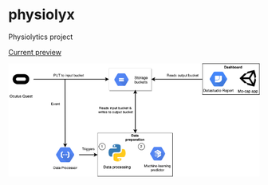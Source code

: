 # physiolyx
Physiolytics project

[Current preview](https://datastudio.google.com/u/0/reporting/cc24f938-14d7-4a16-ba4e-3920a8dca772/page/LGmMB)

![](./images/Physiolytics-highlevel.png)
